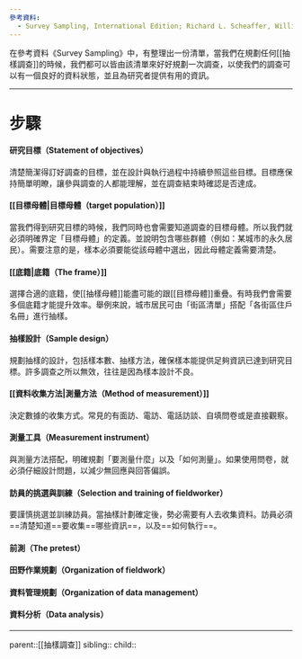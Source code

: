 ```yaml
---
參考資料:
  - Survey Sampling, International Edition; Richard L. Scheaffer, William Mendenhall. III
---
```

在參考資料《Survey Sampling》中，有整理出一份清單，當我們在規劃任何[[抽樣調查]]的時候，我們都可以皆由該清單來好好規劃一次調查，以使我們的調查可以有一個良好的資料狀態，並且為研究者提供有用的資訊。
- - -
# 步驟
#### 研究目標（Statement of objectives）
清楚簡潔得訂好調查的目標，並在設計與執行過程中持續參照這些目標。目標應保持簡單明瞭，讓參與調查的人都能理解，並在調查結束時確認是否達成。
#### [[目標母體|目標母體（target population）]]
當我們得到研究目標的時候，我們同時也會需要知道調查的目標母體。所以我們就必須明確界定「目標母體」的定義。並說明包含哪些群體（例如：某城市的永久居民）。需要注意的是，樣本必須要能從該母體中選出，因此母體定義需要清楚。
#### [[底籍|底籍（The frame）]]
選擇合適的底籍，使[[抽樣母體]]能盡可能的跟[[目標母體]]重疊。有時我們會需要多個底籍才能提升效率。舉例來說，城市居民可由「街區清單」搭配「各街區住戶名冊」進行抽樣。
#### 抽樣設計（Sample design）
規劃抽樣的設計，包括樣本數、抽樣方法，確保樣本能提供足夠資訊已達到研究目標。許多調查之所以無效，往往是因為樣本設計不良。
#### [[資料收集方法|測量方法（Method of measurement）]]
決定數據的收集方式。常見的有面訪、電訪、電話訪談、自填問卷或是直接觀察。
#### 測量工具（Measurement instrument）
與測量方法搭配，明確規劃「要測量什麼」以及「如何測量」。如果使用問卷，就必須仔細設計問題，以減少無回應與回答偏誤。
#### 訪員的挑選與訓練（Selection and training of fieldworker）
要謹慎挑選並訓練訪員。當抽樣計劃確定後，勢必需要有人去收集資料。訪員必須==清楚知道==要收集==哪些資訊==，以及==如何執行==。
#### 前測（The pretest）


#### 田野作業規劃（Organization of fieldwork）


#### 資料管理規劃（Organization of data management）


#### 資料分析（Data analysis）


- - -
parent::[[抽樣調查]]
sibling::
child::